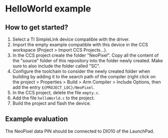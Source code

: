 # HelloWorld example
## How to get started?
1. Select a TI SimpleLink device compatible with the driver.
2. Import the empty example compatible with this device in the CCS workspace
   (Project > Import CCS Projects...).
3. In the CCS project create the folder "NeoPixel". Copy all the content of
   the "source" folder of this repository into the folder newly created.
   Make sure to also include the folder called "SC".
4. Configure the toolchain to consider the newly created folder when building
   by adding it to the search path of the compiler (right click on the 
   project > Properties > Build > Arm Compiler > Include Options, then add
   the entry ``${PROJECT_LOC}/NeoPixel``.
5. In the CCS project, delete the file ``empty.c``.
6. Add the file ``helloWorld.c`` to the project. 
7. Build the project and flash the device.

## Example evaluation
The NeoPixel data PIN should be connected to DIO10 of the LaunchPad.
